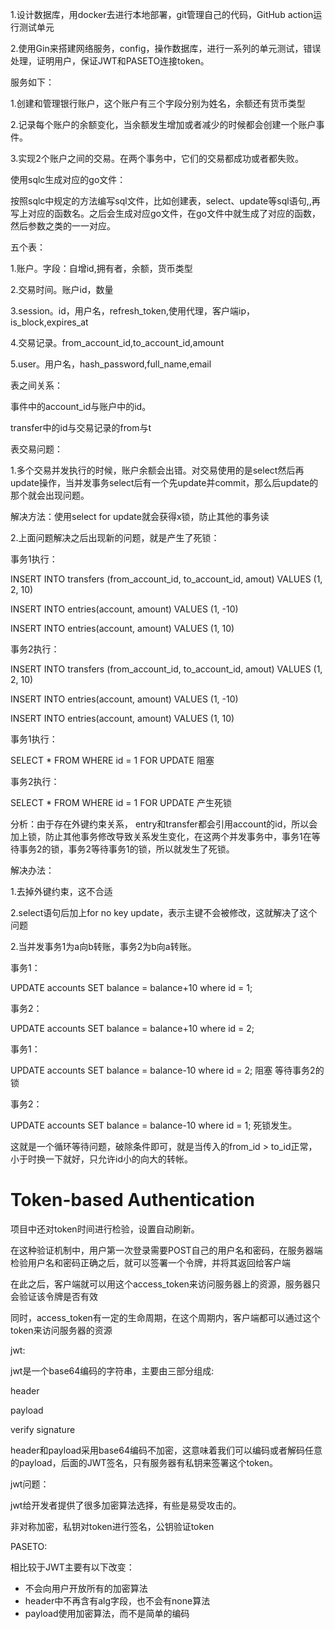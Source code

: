 1.设计数据库，用docker去进行本地部署，git管理自己的代码，GitHub action运行测试单元

2.使用Gin来搭建网络服务，config，操作数据库，进行一系列的单元测试，错误处理，证明用户，保证JWT和PASETO连接token。



服务如下：

1.创建和管理银行账户，这个账户有三个字段分别为姓名，余额还有货币类型

2.记录每个账户的余额变化，当余额发生增加或者减少的时候都会创建一个账户事件。

3.实现2个账户之间的交易。在两个事务中，它们的交易都成功或者都失败。



使用sqlc生成对应的go文件：

按照sqlc中规定的方法编写sql文件，比如创建表，select、update等sql语句,,再写上对应的函数名。之后会生成对应go文件，在go文件中就生成了对应的函数，然后参数之类的一一对应。

五个表：

1.账户。字段：自增id,拥有者，余额，货币类型

2.交易时间。账户id，数量

3.session。id，用户名，refresh_token,使用代理，客户端ip，is_block,expires_at

4.交易记录。from_account_id,to_account_id,amount

5.user。用户名，hash_password,full_name,email

表之间关系：

事件中的account_id与账户中的id。

transfer中的id与交易记录的from与t

表交易问题：

1.多个交易并发执行的时候，账户余额会出错。对交易使用的是select然后再update操作，当并发事务select后有一个先update并commit，那么后update的那个就会出现问题。

解决方法：使用select for update就会获得x锁，防止其他的事务读

2.上面问题解决之后出现新的问题，就是产生了死锁：

事务1执行：

INSERT INTO transfers (from_account_id, to_account_id, amout) VALUES (1, 2, 10)

INSERT INTO entries(account, amount) VALUES (1, -10) 

INSERT INTO entries(account, amount) VALUES (1, 10)

事务2执行：

INSERT INTO transfers (from_account_id, to_account_id, amout) VALUES (1, 2, 10)

INSERT INTO entries(account, amount) VALUES (1, -10) 

INSERT INTO entries(account, amount) VALUES (1, 10)

事务1执行：

SELECT * FROM WHERE id = 1 FOR UPDATE 阻塞

事务2执行：

SELECT * FROM WHERE id = 1 FOR UPDATE  产生死锁

分析：由于存在外键约束关系， entry和transfer都会引用account的id，所以会加上锁，防止其他事务修改导致关系发生变化，在这两个并发事务中，事务1在等待事务2的锁，事务2等待事务1的锁，所以就发生了死锁。

解决办法：

1.去掉外键约束，这不合适

2.select语句后加上for no key update，表示主键不会被修改，这就解决了这个问题

2.当并发事务1为a向b转账，事务2为b向a转账。 

事务1：

UPDATE accounts SET balance = balance+10 where id = 1;

事务2：

UPDATE accounts SET balance = balance+10 where id = 2;

事务1：

UPDATE accounts SET balance = balance-10 where id = 2; 阻塞 等待事务2的锁

事务2：

UPDATE accounts SET balance = balance-10 where id = 1; 死锁发生。

这就是一个循环等待问题，破除条件即可，就是当传入的from_id > to_id正常，小于时换一下就好，只允许id小的向大的转帐。

# Token-based Authentication

项目中还对token时间进行检验，设置自动刷新。

在这种验证机制中，用户第一次登录需要POST自己的用户名和密码，在服务器端检验用户名和密码正确之后，就可以签署一个令牌，并将其返回给客户端

在此之后，客户端就可以用这个access_token来访问服务器上的资源，服务器只会验证该令牌是否有效

同时，access_token有一定的生命周期，在这个周期内，客户端都可以通过这个token来访问服务器的资源

jwt:

jwt是一个base64编码的字符串，主要由三部分组成:

header

payload

verify signature

header和payload采用base64编码不加密，这意味着我们可以编码或者解码任意的payload，后面的JWT签名，只有服务器有私钥来签署这个token。

jwt问题：

jwt给开发者提供了很多加密算法选择，有些是易受攻击的。

非对称加密，私钥对token进行签名，公钥验证token



PASETO:

相比较于JWT主要有以下改变：

- 不会向用户开放所有的加密算法
- header中不再含有alg字段，也不会有none算法
- payload使用加密算法，而不是简单的编码




